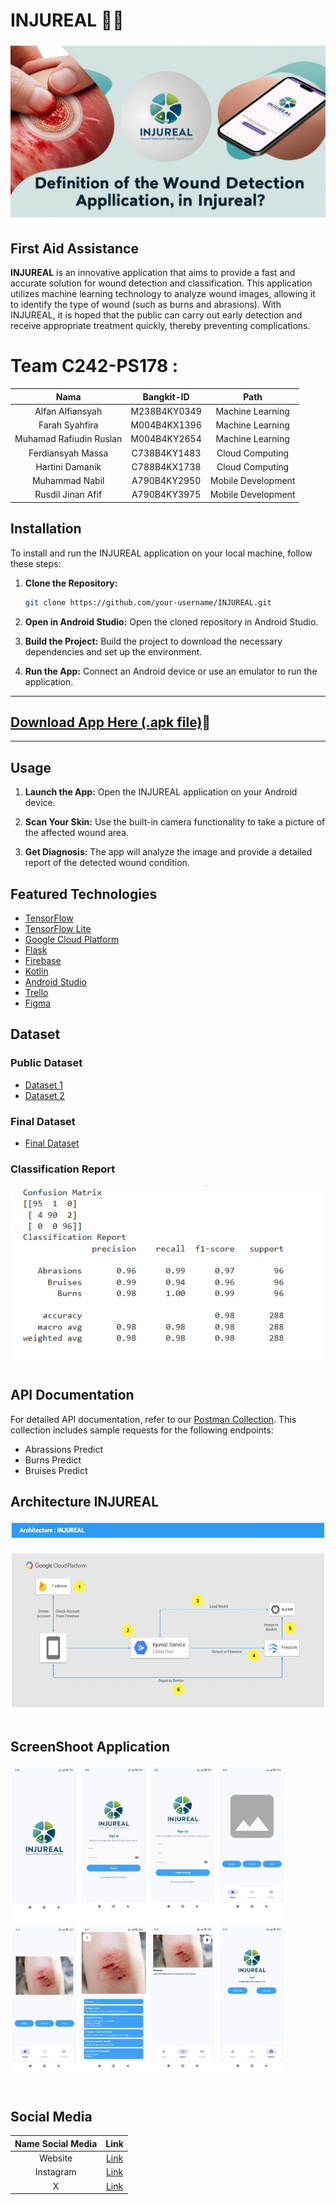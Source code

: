 # INJUREAL  💊📱
![INJUREAL Logo](https://github.com/alfan1405/INJUREAL/blob/7eeaeb1ae592bb5c23213e3377c4fada2d690094/Machine%20Learning/desain_utama.png)

## First Aid Assistance  
**INJUREAL** is an innovative application that aims to provide a fast and accurate solution for wound detection and classification. This application utilizes machine learning technology to analyze wound images, allowing it to identify the type of wound (such as burns and abrasions). With INJUREAL, it is hoped that the public can carry out early detection and receive appropriate treatment quickly, thereby preventing complications.

  # Team C242-PS178 :  
|          Nama          | Bangkit-ID |       Path       |  
|:----------------------:|:----------:|:----------------:|  
|  Alfan Alfiansyah        |  M238B4KY0349  | Machine Learning   |
|  Farah Syahfira          |  M004B4KX1396  | Machine Learning   |
|  Muhamad Rafiudin Ruslan |  M004B4KY2654  | Machine Learning   |
|  Ferdiansyah Massa       |  C738B4KY1483  | Cloud Computing    |
|  Hartini Damanik         |  C788B4KX1738  | Cloud Computing    |
|  Muhammad Nabil          |  A790B4KY2950  | Mobile Development |
|  Rusdil Jinan Afif       |  A790B4KY3975  | Mobile Development |

## Installation
To install and run the INJUREAL application on your local machine, follow these steps:
1. **Clone the Repository:**
    ```bash
    git clone https://github.com/your-username/INJUREAL.git
    ```
    
2. **Open in Android Studio:**
    Open the cloned repository in Android Studio.
   
4. **Build the Project:**
    Build the project to download the necessary dependencies and set up the environment.
   
6. **Run the App:**
    Connect an Android device or use an emulator to run the application.
-----------------------------------------------------------------------------------------------------
## [Download App Here (.apk file)](https://drive.google.com/file/d/108-hHZ50EGybqaRXFmrRsrpJAkt54N3T/view?usp=sharing)📲
-----------------------------------------------------------------------------------------------------
## Usage
1. **Launch the App:**
   Open the INJUREAL application on your Android device.

2. **Scan Your Skin:**
   Use the built-in camera functionality to take a picture of the affected wound area.

3. **Get Diagnosis:**
   The app will analyze the image and provide a detailed report of the detected wound condition.

## Featured Technologies
* [TensorFlow](https://www.tensorflow.org/)
* [TensorFlow Lite](https://www.tensorflow.org/lite)
* [Google Cloud Platform](https://cloud.google.com/)
* [Flask](https://pypi.org/project/Flask/)
* [Firebase](https://firebase.google.com/)
* [Kotlin](https://kotlinlang.org/)
* [Android Studio](https://developer.android.com/studio)
* [Trello](https://trello.com/invite/b/673a077e99a0853f39e0b728/ATTI4aceb5a9d9fc09cc056b62cbcde6efcd9AD2E25D/capstone-project)
* [Figma](https://www.figma.com/design/YLm2JYS2Sh9ab0gbTMVZQs/INJUREAL?node-id=1-2&node-type=canvas&t=1KrIPjocRVH1oWtv-0)
  

## Dataset
### Public Dataset
* [Dataset 1](https://www.kaggle.com/datasets/yasinpratomo/wound-dataset)
* [Dataset 2](https://www.kaggle.com/code/ibrahimfateen/wound-classification-notebook)

### Final Dataset
* [Final Dataset](https://drive.google.com/drive/folders/1Ith4rJ0a-F1p5htkg_YYOSIog7LSpK6A?usp=sharing)


### Classification Report <br>
<img src="https://github.com/alfan1405/INJUREAL/blob/e6655d552c6f0730a8176ea50278eca9d7408e19/Machine%20Learning/ClassificationReport.png" alt="4" width="700" height="auto"><br>

## API Documentation
For detailed API documentation, refer to our [Postman Collection](https://documenter.getpostman.com/view/26669880/2sAYHwKQM3). This collection includes sample requests for the following endpoints:

- Abrassions Predict
- Burns Predict
- Bruises Predict

## Architecture INJUREAL
<img src="https://github.com/alfan1405/INJUREAL/blob/main/CloudComputing/backend-capstone/Architecture_Injureal.jpg" alt="4" width="auto" height="300"> <br><br>

## ScreenShoot Application
<img src="https://github.com/alfan1405/INJUREAL/blob/9747ad4008f9ff7250e9f47daacb13864725f4eb/Mobile%20Development/image/Tampilan.jpg" alt="1" width="auto" height="500"> <br><br>

## Social Media
|   Name Social Media   |                                Link                                |
| :----------------: | :----------------------------------------------------------------: |
| Website | [Link](https://injureal.my.id)       |
|  Instagram  |  [Link](https://www.instagram.com/injureal.id)       |
|   X  |   [Link](https://x.com/injureal)    |


